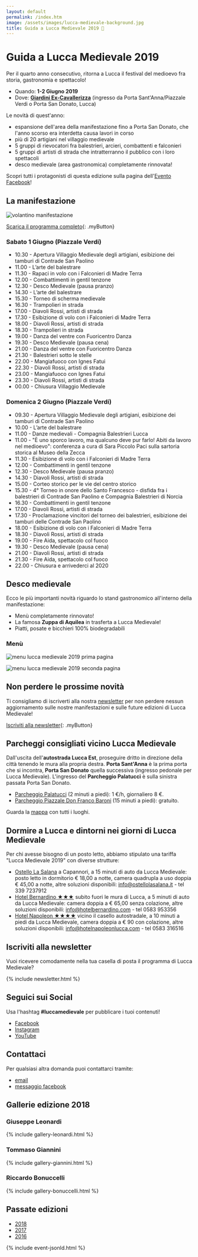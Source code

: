 ```yaml
---
layout: default
permalink: /index.htm
image: /assets/images/lucca-medievale-background.jpg
title: Guida a Lucca Medievale 2019 🥁
---
```

# Guida a Lucca Medievale 2019

Per il quarto anno consecutivo, ritorna a Lucca il festival del medioevo fra
storia, gastronomia e spettacolo!

* Quando: **1-2 Giugno 2019**
* Dove: [**Giardini Ex-Cavallerizza**](https://goo.gl/maps/1a3t4Q2pQhM32Vfo8) (ingresso da Porta Sant'Anna/Piazzale Verdi o Porta San Donato, Lucca)

Le novità di quest'anno:

* espansione dell'area della manifestazione fino a Porta San Donato, che l'anno
  scorso era interdetta causa lavori in corso
* più di 20 artigiani nel villaggio medievale
* 5 gruppi di rievocatori fra balestrieri, arcieri, combattenti e falconieri
* 5 gruppi di artisti di strada che intratterranno il pubblico con i loro spettacoli
* desco medievale (area gastronomica) completamente rinnovata!

Scopri tutti i protagonisti di questa edizione sulla pagina dell'[Evento Facebook](https://www.facebook.com/events/2088772917854661/)!

## La manifestazione

![volantino manifestazione](/assets/images/2019/locandina-lucca-medievale-2019.jpg)

[Scarica il programma completo](https://bit.ly/programma-lucca-medievale-2019){: .myButton}

### Sabato 1 Giugno (Piazzale Verdi)

* 10.30 - Apertura Villaggio Medievale degli artigiani,
esibizione dei tamburi di Contrade San Paolino
* 11.00 - L’arte del balestrare
* 11.30 - Rapaci in volo con i Falconieri di Madre Terra
* 12.00 - Combattimenti in gentil tenzone
* 12.30 - Desco Medievale (pausa pranzo)
* 14.30 - L’arte del balestrare
* 15.30 - Torneo di scherma medievale
* 16.30 - Trampolieri in strada
* 17.00 - Diavoli Rossi, artisti di strada
* 17.30 - Esibizione di volo con i Falconieri di Madre Terra
* 18.00 - Diavoli Rossi, artisti di strada
* 18.30 - Trampolieri in strada
* 19.00 - Danza del ventre con Fuoricentro Danza
* 19.30 - Desco Medievale (pausa cena)
* 21.00 - Danza del ventre con Fuoricentro Danza
* 21.30 - Balestrieri sotto le stelle
* 22.00 - Mangiafuoco con Ignes Fatui
* 22.30 - Diavoli Rossi, artisti di strada
* 23.00 - Mangiafuoco con Ignes Fatui
* 23.30 - Diavoli Rossi, artisti di strada
* 00.00 - Chiusura Villaggio Medievale

### Domenica 2 Giugno (Piazzale Verdi)

* 09.30 - Apertura Villaggio Medievale degli artigiani,
esibizione dei tamburi di Contrade San Paolino
* 10.00 - L’arte del balestrare
* 11.00 - Danze medievali - Compagnia Balestrieri Lucca
* 11.00 - "È uno sporco lavoro, ma qualcuno deve pur farlo! Abiti da lavoro nel
  medioevo": conferenza a cura di Sara Piccolo Paci sulla sartoria storica al
  Museo della Zecca
* 11.30 - Esibizione di volo con i Falconieri di Madre Terra
* 12.00 - Combattimenti in gentil tenzone
* 12.30 - Desco Medievale (pausa pranzo)
* 14.30 - Diavoli Rossi, artisti di strada
* 15.00 - Corteo storico per le vie del centro storico
* 15.30 - 4° Torneo in onore dello Santo Francesco - disfida fra i balestrieri
  di Contrade San Paolino e Compagnia Balestrieri di Norcia
* 16.30 - Combattimenti in gentil tenzone
* 17.00 - Diavoli Rossi, artisti di strada
* 17.30 - Proclamazione vincitori del torneo dei balestrieri,
esibizione dei tamburi delle Contrade San Paolino
* 18.00 - Esibizione di volo con i Falconieri di Madre Terra
* 18.30 - Diavoli Rossi, artisti di strada
* 19.00 - Fire Aida, spettacolo col fuoco
* 19.30 - Desco Medievale (pausa cena)
* 21.00 - Diavoli Rossi, artisti di strada
* 21.30 - Fire Aida, spettacolo col fuoco
* 22.00 - Chiusura e arrivederci al 2020

## Desco medievale

Ecco le più importanti novità riguardo lo stand gastronomico all'interno della manifestazione:

* Menù completamente rinnovato!
* La famosa **Zuppa di Aquilea** in trasferta a Lucca Medievale!
* Piatti, posate e bicchieri 100% biodegradabili

### Menù

![menu lucca medievale 2019 prima pagina](assets/images/2019/desco-lucca-medievale-2019-1.jpg)

![menu lucca medievale 2019 seconda pagina](assets/images/2019/desco-lucca-medievale-2019-2.jpg)

## Non perdere le prossime novità

Ti consigliamo di iscriverti alla nostra [newsletter](http://eepurl.com/dbx8K9)
per non perdere nessun aggiornamento sulle nostre manifestazioni e sulle future
edizioni di Lucca Medievale!

[Iscriviti alla newsletter](http://eepurl.com/dbx8K9){: .myButton}

## Parcheggi consigliati vicino Lucca Medievale

Dall'uscita dell'**autostrada Lucca Est**, proseguire dritto in direzione della
città tenendo le mura alla propria destra. **Porta Sant'Anna** è la prima porta che
si incontra, **Porta San Donato** quella successiva (ingresso pedonale per Lucca
Medievale). L'ingresso del **Parcheggio Palatucci** è sulla sinistra passata Porta
San Donato.

* [Parcheggio Palatucci](https://goo.gl/maps/CECta2Q5xA32) (2 minuti a piedi): 1 €/h, giornaliero 8 €.
* [Parcheggio Piazzale Don Franco Baroni](https://goo.gl/maps/aHb6Yczwc5s) (15 minuti a piedi): gratuito.

Guarda la [mappa](https://drive.google.com/open?id=1C59kj6DtvDMxeZ8tSaU__ef3Bf37aAXc&usp=sharing) con tutti i luoghi.

## Dormire a Lucca e dintorni nei giorni di Lucca Medievale

Per chi avesse bisogno di un posto letto, abbiamo stipulato una tariffa "Lucca
Medievale 2019" con diverse strutture:

* [Ostello La Salana](http://www.ostellolasalana.it/) a Capannori, a 15 minuti
  di auto da Lucca Medievale: posto letto in dormitorio € 18,00 a notte, camera
  quadrupla a uso doppia € 45,00 a notte, altre soluzioni disponibili:
  info@ostellolasalana.it - tel 339 7237912
* [Hotel Bernardino ★★★](http://www.hotelbernardino.com/) subito fuori le mura
  di Lucca, a 5 minuti di auto da Lucca Medievale: camera doppia a € 65,00 senza
  colazione, altre soluzioni disponibili: info@hotelbernardino.com - tel 0583 953356
* [Hotel Napoleon ★★★★](https://www.hotelnapoleonlucca.com/lucca-medievale.html)
  vicino il casello autostradale, a 10 minuti a piedi da Lucca Medievale, camera
  doppia a € 90 con colazione, altre soluzioni disponibili:
  info@hotelnapoleonlucca.com - tel 0583 316516

## Iscriviti alla newsletter

Vuoi ricevere comodamente nella tua casella di posta il programma di Lucca Medievale?

{% include newsletter.html %}

## Seguici sui Social

Usa l'hashtag **#luccamedievale** per pubblicare i tuoi contenuti!

* [Facebook](https://www.facebook.com/luccamedievale/)
* [Instagram](https://www.instagram.com/explore/tags/luccamedievale/)
* [YouTube](https://www.youtube.com/playlist?list=PLGmFjg-_N7COfovMy0z5-9uYcLXp1Tec-)

## Contattaci

Per qualsiasi altra domanda puoi contattarci tramite:

* [email](mailto:consanpaolino@gmail.com)
* [messaggio facebook](https://www.facebook.com/luccamedievale/)

## Gallerie edizione 2018

### Giuseppe Leonardi

{% include gallery-leonardi.html %}

### Tommaso Giannini

{% include gallery-giannini.html %}

### Riccardo Bonuccelli

{% include gallery-bonuccelli.html %}

## Passate edizioni

* [2018](2018.md)
* [2017](2017.md)
* [2016](2016.md)

{% include event-jsonld.html %}
